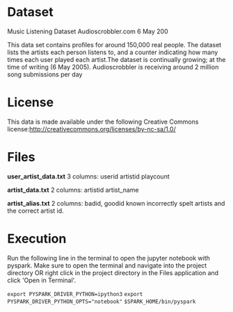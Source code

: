 # Dataset
Music Listening Dataset
Audioscrobbler.com
6 May 200

This data set contains profiles for around 150,000 real people. The dataset lists the artists each person listens to, and a counter indicating how many times each user played each artist.The dataset is continually growing; at the time of writing (6 May 2005). Audioscrobbler is receiving around 2 million song submissions per day

# License
This data is made available under the following Creative Commons license:http://creativecommons.org/licenses/by-nc-sa/1.0/

# Files
**user_artist_data.txt**
3 columns: userid artistid playcount

**artist_data.txt**
2 columns: artistid artist_name

**artist_alias.txt**
2 columns: badid, goodid
known incorrectly spelt artists and the correct artist id. 
    
# Execution
Run the following line in the terminal to open the jupyter notebook with pyspark. Make sure to open the terminal and navigate into the project directory OR right click in the project directory in the Files application and click 'Open in Terminal'.

`export PYSPARK_DRIVER_PYTHON=ipython3`
`export PYSPARK_DRIVER_PYTHON_OPTS="notebook"`
`$SPARK_HOME/bin/pyspark`
